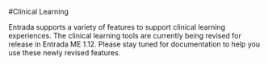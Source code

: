 #Clinical Learning

Entrada supports a variety of features to support clinical learning experiences.
The clinical learning tools are currently being revised for release in Entrada ME 1.12. Please stay tuned for documentation to help you use these newly revised features.
